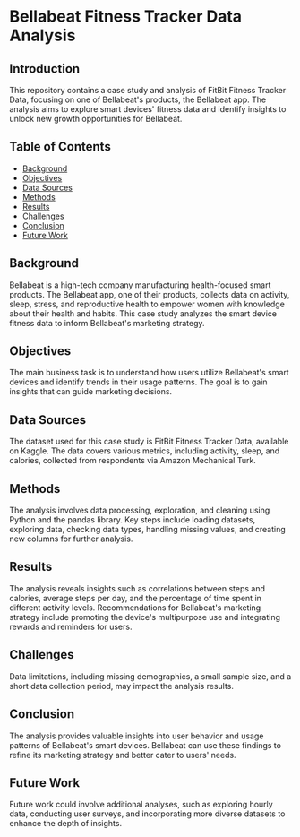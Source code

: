 # Bellabeat Fitness Tracker Data Analysis

## Introduction
This repository contains a case study and analysis of FitBit Fitness Tracker Data, focusing on one of Bellabeat's products, the Bellabeat app. The analysis aims to explore smart devices' fitness data and identify insights to unlock new growth opportunities for Bellabeat.

## Table of Contents
- [Background](#background)
- [Objectives](#objectives)
- [Data Sources](#data-sources)
- [Methods](#methods)
- [Results](#results)
- [Challenges](#challenges)
- [Conclusion](#conclusion)
- [Future Work](#future-work)

## Background
Bellabeat is a high-tech company manufacturing health-focused smart products. The Bellabeat app, one of their products, collects data on activity, sleep, stress, and reproductive health to empower women with knowledge about their health and habits. This case study analyzes the smart device fitness data to inform Bellabeat's marketing strategy.

## Objectives
The main business task is to understand how users utilize Bellabeat's smart devices and identify trends in their usage patterns. The goal is to gain insights that can guide marketing decisions.

## Data Sources
The dataset used for this case study is FitBit Fitness Tracker Data, available on Kaggle. The data covers various metrics, including activity, sleep, and calories, collected from respondents via Amazon Mechanical Turk.

## Methods
The analysis involves data processing, exploration, and cleaning using Python and the pandas library. Key steps include loading datasets, exploring data, checking data types, handling missing values, and creating new columns for further analysis.

## Results
The analysis reveals insights such as correlations between steps and calories, average steps per day, and the percentage of time spent in different activity levels. Recommendations for Bellabeat's marketing strategy include promoting the device's multipurpose use and integrating rewards and reminders for users.

## Challenges
Data limitations, including missing demographics, a small sample size, and a short data collection period, may impact the analysis results.

## Conclusion
The analysis provides valuable insights into user behavior and usage patterns of Bellabeat's smart devices. Bellabeat can use these findings to refine its marketing strategy and better cater to users' needs.

## Future Work
Future work could involve additional analyses, such as exploring hourly data, conducting user surveys, and incorporating more diverse datasets to enhance the depth of insights.

